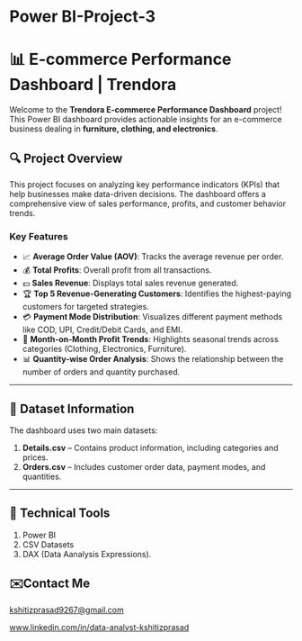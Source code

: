 # Power BI-Project-3
# 📊 **E-commerce Performance Dashboard | Trendora**

Welcome to the **Trendora E-commerce Performance Dashboard** project! This Power BI dashboard provides actionable insights for an e-commerce business dealing in **furniture, clothing, and electronics**.  

## 🔍 **Project Overview**

This project focuses on analyzing key performance indicators (KPIs) that help businesses make data-driven decisions. The dashboard offers a comprehensive view of sales performance, profits, and customer behavior trends.

### **Key Features**  
- 📈 **Average Order Value (AOV)**: Tracks the average revenue per order.  
- 💰 **Total Profits**: Overall profit from all transactions.  
- 💵 **Sales Revenue**: Displays total sales revenue generated.  
- 🏆 **Top 5 Revenue-Generating Customers**: Identifies the highest-paying customers for targeted strategies.  
- 💳 **Payment Mode Distribution**: Visualizes different payment methods like COD, UPI, Credit/Debit Cards, and EMI.  
- 🔄 **Month-on-Month Profit Trends**: Highlights seasonal trends across categories (Clothing, Electronics, Furniture).  
- 📊 **Quantity-wise Order Analysis**: Shows the relationship between the number of orders and quantity purchased.

---

## 📂 **Dataset Information**  
The dashboard uses two main datasets:  
1. **Details.csv** – Contains product information, including categories and prices.  
2. **Orders.csv** – Includes customer order data, payment modes, and quantities.  

---

## 🚀 **Technical Tools**  
1. Power BI
2. CSV Datasets
3. DAX (Data Aanalysis Expressions).

## **✉️Contact Me**
kshitizprasad9267@gmail.com

www.linkedin.com/in/data-analyst-kshitizprasad
